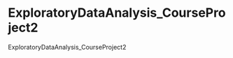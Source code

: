ExploratoryDataAnalysis_CourseProject2
======================================

ExploratoryDataAnalysis_CourseProject2
